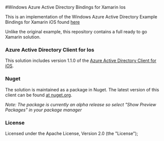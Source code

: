 #Windows Azure Active Directory Bindings for Xamarin Ios

This is an implementation of the Windows Azure Active Directory Example Bindings for Xamarin iOS found [here](https://github.com/AzureADSamples/NativeClient-Xamarin-Ios)

Unlike the original example, this repository contains a full ready to go Xamarin solution.

### Azure Active Directory Client for Ios

This solution includes version 1.1.0 of the [Azure Active Directory Client for iOS](https://github.com/MSOpenTech/azure-activedirectory-library-for-ios).

### Nuget

The solution is maintained as a package in Nuget. The latest version of this client can be found [at nuget.org](https://www.nuget.org/packages/AdalXamarinIos/).

_Note: The package is currently an alpha release so select "Show Preview Packages" in your package manager_
### License

Licensed under the Apache License, Version 2.0 (the "License");
